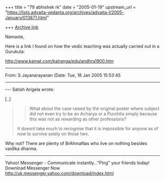 +++
title = "79 abhishek rk"
date = "2005-01-19"
upstream_url = "https://lists.advaita-vedanta.org/archives/advaita-l/2005-January/013871.html"

+++
[Archive link](https://lists.advaita-vedanta.org/archives/advaita-l/2005-January/013871.html)

Namaste,

Here is a link I found on how the vedic teaching was
actually carried out in a Gurukula:

http://www.kamat.com/kalranga/edu/andhra1900.htm

---------------------------------------------------------
From: S Jayanarayanan (Date: Tue, 18 Jan 2005 15:53:45


--------------------------------------------------------------------------------

--- Satish Arigela <satisharigela at yahoo.com> wrote:

[..]

> > What about the case raised by the
> > original poster where 
> > subject did not even try to be an Acharya or a
> > Purohita simply because this 
> > was not as rewarding as other professions?
> 
> It doesnt take much to recognise that it is
impossible
> for anyone as of now to survive solely on those two.
> 

Why not? There are plenty of BrAhmaNas who live on
nothing besides
vaidIka dharma. 



________________________________________________________________________
Yahoo! Messenger - Communicate instantly..."Ping" 
your friends today! Download Messenger Now 
http://uk.messenger.yahoo.com/download/index.html


